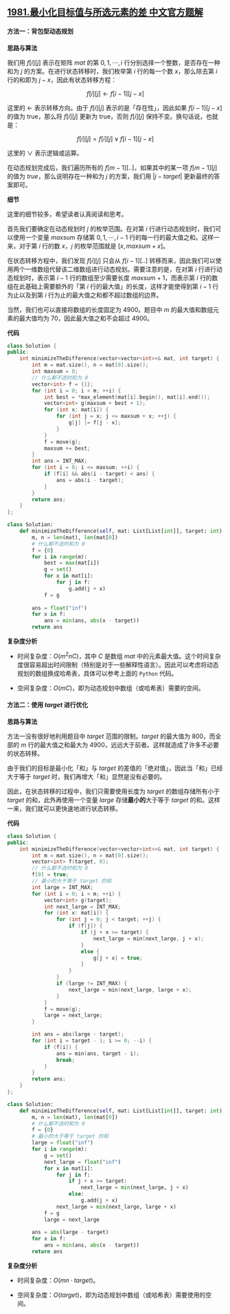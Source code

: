 ## [1981.最小化目标值与所选元素的差 中文官方题解](https://leetcode.cn/problems/minimize-the-difference-between-target-and-chosen-elements/solutions/100000/zui-xiao-hua-mu-biao-zhi-yu-suo-xuan-yua-mlym)

#### 方法一：背包型动态规划

**思路与算法**

我们用 $f[i][j]$ 表示在矩阵 $\textit{mat}$ 的第 $0, 1, \cdots, i$ 行分别选择一个整数，是否存在一种和为 $j$ 的方案。在进行状态转移时，我们枚举第 $i$ 行的每一个数 $x$，那么除去第 $i$ 行的和即为 $j-x$，因此有状态转移方程：

$$
f[i][j] \leftarrow f[i-1][j-x]
$$

这里的 $\leftarrow$ 表示转移方向。由于 $f[i][j]$ 表示的是「存在性」，因此如果 $f[i-1][j-x]$ 的值为 $\text{true}$，那么将 $f[i][j]$ 更新为 $\text{true}$，否则 $f[i][j]$ 保持不变。换句话说，也就是：

$$
f[i][j] = f[i][j] \vee f[i-1][j-x]
$$

这里的 $\vee$ 表示逻辑或运算。

在动态规划完成后，我们遍历所有的 $f[m-1][..]$，如果其中的某一项 $f[m-1][j]$ 的值为 $\textit{true}$，那么说明存在一种和为 $j$ 的方案，我们用 $|j - \textit{target}|$ 更新最终的答案即可。

**细节**

这里的细节较多，希望读者认真阅读和思考。

首先我们要确定在动态规划时 $j$ 的枚举范围。在对第 $i$ 行进行动态规划时，我们可以使用一个变量 $\textit{maxsum}$ 存储第 $0, 1, \cdots, i-1$ 行的每一行的最大值之和。这样一来，对于第 $i$ 行的数 $x$，$j$ 的枚举范围就是 $[x, \textit{maxsum} + x]$。

在状态转移方程中，我们发现 $f[i][j]$ 只会从 $f[i-1][..]$ 转移而来，因此我们可以使用两个一维数组代替该二维数组进行动态规划。需要注意的是，在对第 $i$ 行进行动态规划时，表示第 $i-1$ 行的数组至少需要长度 $\textit{maxsum} + 1$，而表示第 $i$ 行的数组在此基础上需要额外的「第 $i$ 行的最大值」的长度，这样才能使得到第 $i-1$ 行为止以及到第 $i$ 行为止的最大值之和都不超过数组的边界。

当然，我们也可以直接将数组的长度固定为 $4900$。题目中 $m$ 的最大值和数组元素的最大值均为 $70$，因此最大值之和不会超过 $4900$。

**代码**

```C++ [sol1-C++]
class Solution {
public:
    int minimizeTheDifference(vector<vector<int>>& mat, int target) {
        int m = mat.size(), n = mat[0].size();
        int maxsum = 0;
        // 什么都不选时和为 0
        vector<int> f = {1};
        for (int i = 0; i < m; ++i) {
            int best = *max_element(mat[i].begin(), mat[i].end());
            vector<int> g(maxsum + best + 1);
            for (int x: mat[i]) {
                for (int j = x; j <= maxsum + x; ++j) {
                    g[j] |= f[j - x];
                }
            }
            f = move(g);
            maxsum += best;
        }
        int ans = INT_MAX;
        for (int i = 0; i <= maxsum; ++i) {
            if (f[i] && abs(i - target) < ans) {
                ans = abs(i - target);
            }
        }
        return ans;
    }
};
```

```Python [sol1-Python3]
class Solution:
    def minimizeTheDifference(self, mat: List[List[int]], target: int) -> int:
        m, n = len(mat), len(mat[0])
        # 什么都不选时和为 0
        f = {0}
        for i in range(m):
            best = max(mat[i])
            g = set()
            for x in mat[i]:
                for j in f:
                    g.add(j + x)
            f = g
        
        ans = float("inf")
        for x in f:
            ans = min(ans, abs(x - target))
        return ans
```

**复杂度分析**

- 时间复杂度：$O(m^2nC)$，其中 $C$ 是数组 $\textit{mat}$ 中的元素最大值。这个时间复杂度很容易超出时间限制（特别是对于一些解释性语言）。因此可以考虑将动态规划的数组换成哈希表，具体可以参考上面的 $\texttt{Python}$ 代码。

- 空间复杂度：$O(mC)$，即为动态规划中数组（或哈希表）需要的空间。

#### 方法二：使用 $\textit{target}$ 进行优化

**思路与算法**

方法一没有很好地利用题目中 $\textit{target}$ 范围的限制。$\textit{target}$ 的最大值为 $800$，而全部的 $m$ 行的最大值之和最大为 $4900$，远远大于前者。这样就造成了许多不必要的状态转移。

由于我们的目标是最小化「和」与 $\textit{target}$ 的差值的「绝对值」，因此当「和」已经大于等于 $\textit{target}$ 时，我们再增大「和」显然是没有必要的。

因此，在状态转移的过程中，我们只需要使用长度为 $\textit{target}$ 的数组存储所有小于 $\textit{target}$ 的和，此外再使用一个变量 $\textit{large}$ 存储**最小的**大于等于 $\textit{target}$ 的和。这样一来，我们就可以更快速地进行状态转移。

**代码**

```C++ [sol2-C++]
class Solution {
public:
    int minimizeTheDifference(vector<vector<int>>& mat, int target) {
        int m = mat.size(), n = mat[0].size();
        vector<int> f(target, 0);
        // 什么都不选时和为 0
        f[0] = true;
        // 最小的大于等于 target 的和
        int large = INT_MAX;
        for (int i = 0; i < m; ++i) {
            vector<int> g(target);
            int next_large = INT_MAX;
            for (int x: mat[i]) {
                for (int j = 0; j < target; ++j) {
                    if (f[j]) {
                        if (j + x >= target) {
                            next_large = min(next_large, j + x);
                        }
                        else {
                            g[j + x] = true;
                        }
                    }
                }
                if (large != INT_MAX) {
                    next_large = min(next_large, large + x);
                }
            }
            f = move(g);
            large = next_large;
        }

        int ans = abs(large - target);
        for (int i = target - 1; i >= 0; --i) {
            if (f[i]) {
                ans = min(ans, target - i);
                break;
            }
        }
        return ans;
    }
};
```

```Python [sol2-Python3]
class Solution:
    def minimizeTheDifference(self, mat: List[List[int]], target: int) -> int:
        m, n = len(mat), len(mat[0])
        # 什么都不选时和为 0
        f = {0}
        # 最小的大于等于 target 的和
        large = float("inf")
        for i in range(m):
            g = set()
            next_large = float("inf")
            for x in mat[i]:
                for j in f:
                    if j + x >= target:
                        next_large = min(next_large, j + x)
                    else:
                        g.add(j + x)
                next_large = min(next_large, large + x)
            f = g
            large = next_large
        
        ans = abs(large - target)
        for x in f:
            ans = min(ans, abs(x - target))
        return ans
```

**复杂度分析**

- 时间复杂度：$O(mn \cdot \textit{target})$。

- 空间复杂度：$O(\textit{target})$，即为动态规划中数组（或哈希表）需要使用的空间。